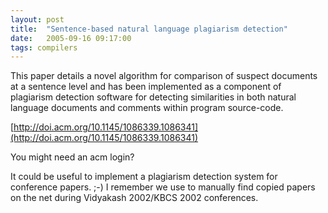 ```yaml
---
layout: post
title:  "Sentence-based natural language plagiarism detection"
date:   2005-09-16 09:17:00
tags: compilers
---
```


This paper details a novel algorithm for comparison of suspect documents at a sentence level and has been implemented as a component of plagiarism detection software for detecting similarities in both natural language documents and comments within program source-code.

[http://doi.acm.org/10.1145/1086339.1086341](http://doi.acm.org/10.1145/1086339.1086341)

You might need an acm login?

It could be useful to implement a plagiarism detection system for conference papers. ;-) I remember we use to manually find copied papers on the net during Vidyakash 2002/KBCS 2002 conferences.
